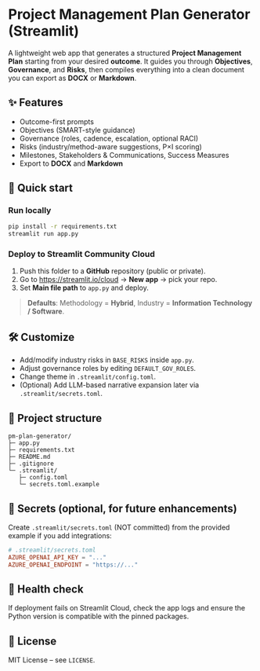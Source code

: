 # Project Management Plan Generator (Streamlit)

A lightweight web app that generates a structured **Project Management Plan** starting from your desired **outcome**. It guides you through **Objectives**, **Governance**, and **Risks**, then compiles everything into a clean document you can export as **DOCX** or **Markdown**.

## ✨ Features
- Outcome-first prompts
- Objectives (SMART-style guidance)
- Governance (roles, cadence, escalation, optional RACI)
- Risks (industry/method-aware suggestions, P×I scoring)
- Milestones, Stakeholders & Communications, Success Measures
- Export to **DOCX** and **Markdown**

## 🚀 Quick start

### Run locally
```bash
pip install -r requirements.txt
streamlit run app.py
```

### Deploy to Streamlit Community Cloud
1. Push this folder to a **GitHub** repository (public or private).
2. Go to https://streamlit.io/cloud → **New app** → pick your repo.
3. Set **Main file path** to `app.py` and deploy.

> **Defaults**: Methodology = **Hybrid**, Industry = **Information Technology / Software**.

## 🛠️ Customize
- Add/modify industry risks in `BASE_RISKS` inside `app.py`.
- Adjust governance roles by editing `DEFAULT_GOV_ROLES`.
- Change theme in `.streamlit/config.toml`.
- (Optional) Add LLM-based narrative expansion later via `.streamlit/secrets.toml`.

## 📁 Project structure
```
pm-plan-generator/
├─ app.py
├─ requirements.txt
├─ README.md
├─ .gitignore
└─ .streamlit/
   ├─ config.toml
   └─ secrets.toml.example
```

## 🔐 Secrets (optional, for future enhancements)
Create `.streamlit/secrets.toml` (NOT committed) from the provided example if you add integrations:
```toml
# .streamlit/secrets.toml
AZURE_OPENAI_API_KEY = "..."
AZURE_OPENAI_ENDPOINT = "https://..."
```

## 🧪 Health check
If deployment fails on Streamlit Cloud, check the app logs and ensure the Python version is compatible with the pinned packages.

## 📜 License
MIT License – see `LICENSE`.
